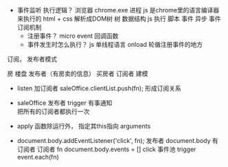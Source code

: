 - 事件监听 执行逻辑？
  浏览器 chrome.exe 进程
  js 是chrome里的语言编译器来执行的
  html + css 解析成DOM树  树 数据结构
  js 执行 脚本 
  事件 异步     事件订阅机制
  - 注册事件？  micro event 回调函数
  - 事件发生时怎么执行？ 
  js 单线程语言 onload 
  轮循注册事件的地方

订阅， 发布者模式

房 楼盘  发布者（有房卖的信息）
买房者 订阅者 
建模 

- listen 加订阅者
  saleOffice.clientList.push(fn); 形成订阅关系
- saleOffice 发布者 
  trigger 有事通知  
  把所有的订阅者都执行一次 
- apply 函数除运行外， 指定其this指向 arguments 

- document.body.addEventListener('click', fn);
  发布者 document.body  有订阅者
  订阅者 fn
document.body.events = [] click               事件池
trigger 
    event.each(fn)
    

